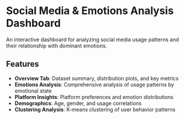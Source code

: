 # Social Media & Emotions Analysis Dashboard

An interactive dashboard for analyzing social media usage patterns and their relationship with dominant emotions.

## Features

- **Overview Tab**: Dataset summary, distribution plots, and key metrics
- **Emotions Analysis**: Comprehensive analysis of usage patterns by emotional state
- **Platform Insights**: Platform preferences and emotion distributions
- **Demographics**: Age, gender, and usage correlations
- **Clustering Analysis**: K-means clustering of user behavior patterns

